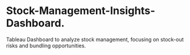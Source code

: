 # Stock-Management-Insights-Dashboard.
Tableau Dashboard to analyze stock management, focusing on stock-out risks and bundling opportunities.
